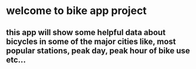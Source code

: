 # welcome to bike app project
## this app will show some helpful data about bicycles in some of the major cities like, most popular stations, peak day, peak hour of bike use etc...
